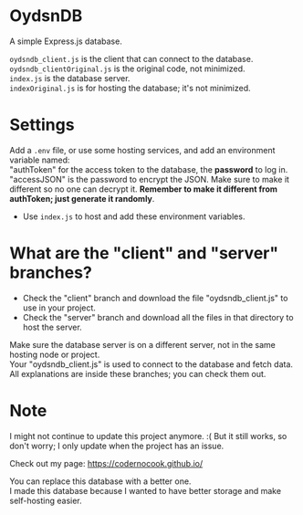 # OydsnDB
A simple Express.js database.

`oydsndb_client.js` is the client that can connect to the database.\
`oydsndb_clientOriginal.js` is the original code, not minimized.\
`index.js` is the database server.\
`indexOriginal.js` is for hosting the database; it's not minimized.

# Settings
Add a `.env` file, or use some hosting services, and add an environment variable named:\
"authToken" for the access token to the database, the **password** to log in.\
"accessJSON" is the password to encrypt the JSON. Make sure to make it different so no one can decrypt it. **Remember to make it different from authToken; just generate it randomly**.

- Use `index.js` to host and add these environment variables.

# What are the "client" and "server" branches?
- Check the "client" branch and download the file "oydsndb_client.js" to use in your project.
- Check the "server" branch and download all the files in that directory to host the server.

Make sure the database server is on a different server, not in the same hosting node or project.\
Your "oydsndb_client.js" is used to connect to the database and fetch data.\
All explanations are inside these branches; you can check them out.

# Note
I might not continue to update this project anymore. :(
But it still works, so don't worry; I only update when the project has an issue.

Check out my page: https://codernocook.github.io/

You can replace this database with a better one.\
I made this database because I wanted to have better storage and make self-hosting easier.